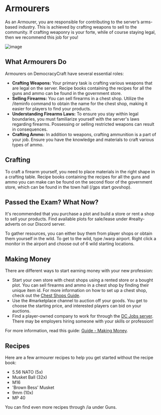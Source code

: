 # Armourers

As an Armourer, you are responsible for contributing to the server’s arms-based industry. This is achieved by crafting weapons to sell to the community. If crafting weaponry is your forte, while of course staying legal, then we recommend this job for you!

![image](https://cdn.discordapp.com/attachments/838356841217916989/1170355984212971550/2023-11-05_00.34.36.png?ex=6558bdf2&is=654648f2&hm=66678e7e05879d1b197785bca0ac60662abb3ab3d7791780b59b7b8a50b638bb&)

## What Armourers Do

Armourers on DemocracyCraft have several essential roles:
- **Crafting Weapons:** Your primary task is crafting various weapons that are legal on the server. Recipe books containing the recipes for all the guns and ammo can be found in the government store.
- **Selling Firearms:** You can sell firearms in a chest shop. Utilize the /iteminfo command to obtain the name for the chest shop, making it easier for players to find your products.
- **Understanding Firearms Laws:** To ensure you stay within legal boundaries, you must familiarize yourself with the server's laws regarding firearms. Possessing or selling restricted weapons can result in consequences.
- **Crafting Ammo:** In addition to weapons, crafting ammunition is a part of your job. Ensure you have the knowledge and materials to craft various types of ammo.

## Crafting

To craft a firearm yourself, you need to place materials in the right shape in a crafting table. Recipe books containing the recipes for all the guns and ammo you can make can be found on the second floor of the government store, which can be found in the town hall (/gps start govshop).

## Passed the Exam? What Now?

It's recommended that you purchase a plot and build a store or rent a shop to sell your products. Find available plots for sale/lease under #realty-adverts on our Discord server.

To gather resources, you can either buy them from player shops or obtain them yourself in the wild. To get to the wild, type /warp airport. Right click a monitor in the airport and choose out of 6 wild starting locations.

## Making Money

There are different ways to start earning money with your new profession:

- Start your own store with chest shops using a rented store or a bought plot. You can sell firearms and ammo in a chest shop by finding their unique item id. For more information on how to set up a chest shop, check out the [Chest Shops Guide](https://www.democracycraft.net/threads/chest-shops.76/).
- Use the #marketplace channel to auction off your goods. You get to choose the starting price, and interested players can bid on your auctions.
- Find a player-owned company to work for through the [DC Jobs server](https://discord.gg/Q8rNjddjjh). There may be employers hiring someone with your skills or profession!

For more information, read this guide: [Guide - Making Money](https://democracycraft.net/threads/making-money.1410/).

## Recipes

Here are a few armourer recipes to help you get started without the recipe book:
- 5.56 NATO (5x)
- Musket Ball (32x)
- M16
- 'Brown Bess' Musket
- 9mm (10x)
- MP 40

You can find even more recipes through /ia under Guns.
